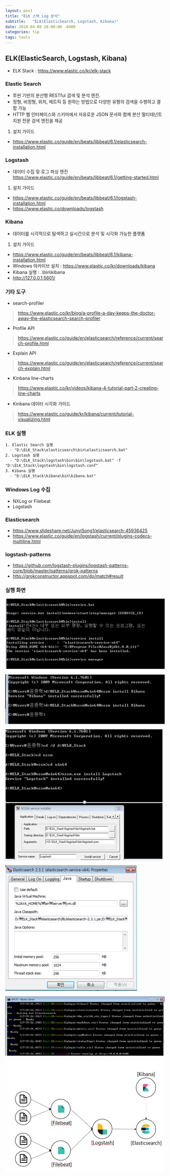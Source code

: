 ```yaml
---
layout: post
title: "ELK 스택 Log 분석"
subtitle:   "ELK(ElasticSearch, Logstash, Kibana)"
date: 2018-04-08 20:00:00 -0400
categories: tip
tags: tools
---
```



## ELK(ElasticSearch, Logstash, Kibana)
- ELK Stack : https://www.elastic.co/kr/elk-stack

### Elastic Search
- 루씬 기반의 분산형 RESTful 검색 및 분석 엔진. 
- 정형, 비정형, 위치, 메트릭 등 원하는 방법으로 다양한 유형의 검색을 수행하고 결합 가능
- HTTP 웹 인터페이스와 스키마에서 자유로운 JSON 문서와 함께 분산 멀티테넌트 지원 전문 검색 엔진을 제공

1. 설치 가이드
- https://www.elastic.co/guide/en/beats/libbeat/6.1/elasticsearch-installation.html


### Logstash
- 데이터 수집 및 로그 파싱 엔진
 https://www.elastic.co/guide/en/beats/libbeat/6.1/getting-started.html

1. 설치 가이드
- https://www.elastic.co/guide/en/beats/libbeat/6.1/logstash-installation.html
- https://www.elastic.co/downloads/logstash


### Kibana 
- 데이터를 시각적으로 탐색하고 실시간으로 분석 및 시각화 가능한 플랫폼

1. 설치 가이드 
- https://www.elastic.co/guide/en/beats/libbeat/6.1/kibana-installation.html
- Windows 아카이브 설치 : https://www.elastic.co/kr/downloads/kibana
- Kibana 실행 : .\bin\kibana
- http://127.0.0.1:5601/


### 기타 도구
- search-profiler
 > https://www.elastic.co/kr/blog/a-profile-a-day-keeps-the-doctor-away-the-elasticsearch-search-profiler
- Profile API
 > https://www.elastic.co/guide/en/elasticsearch/reference/current/search-profile.html
- Explain API
 > https://www.elastic.co/guide/en/elasticsearch/reference/current/search-explain.html
- Kinbana line-charts
 > https://www.elastic.co/kr/videos/kibana-4-tutorial-part-2-creating-line-charts
- Kinbana 데이터 시각화 가이드
 > https://www.elastic.co/guide/kr/kibana/current/tutorial-visualizing.html


### ELK 실행
```
1. Elastic Search 실행
  - "D:\ELK_Stack\elasticsearch\bin\elasticsearch.bat"
2. Logstash 실행
  - "D:\ELK_Stack\logstash\bin\bin\logstash.bat" -f "D:\ELK_Stack\logstash\bin\logstash.conf"
3. Kibana 실행
  - "D:\ELK_Stack\kibana\bin\kibana.bat"
```

### Windows Log 수집
- NXLog or Filebeat
- Logstash

### Elasticsearch
- https://www.slideshare.net/JunyiSong1/elasticsearch-45936425
- https://www.elastic.co/guide/en/logstash/current/plugins-codecs-multiline.html

### logstash-patterns
- https://github.com/logstash-plugins/logstash-patterns-core/blob/master/patterns/grok-patterns
- http://grokconstructor.appspot.com/do/match#result


### 실행 화면

![img1](/assets/img/post/elk/img01.PNG)

![img2](/assets/img/post/elk/img02.PNG)

![img3](/assets/img/post/elk/img03.PNG)

![img31](/assets/img/post/elk/img031.PNG)

![img32](/assets/img/post/elk/img032.PNG)

![img4](/assets/img/post/elk/img04.PNG)

